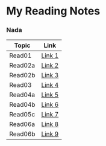 # My Reading Notes
### Nada

|Topic      | Link                   |
|-----------|------------------------|
|Read01     | [Link 1 ](./read01.md)|
|Read02a    | [Link 2 ](./read02a.md)|
|Read02b    | [Link 3 ](./read02b.md)|
|Read03     | [Link 4 ](./read03.md)|
|Read04a    | [Link 5 ](./read04a.md)|
|Read04b    | [Link 6 ](./read04b.md)|
|Read05c    | [Link 7 ](./read05c.md)|
|Read06a    | [Link 8 ](./read06a.md)|
|Read06b    | [Link 9 ](./read06b.md)|



